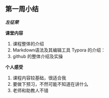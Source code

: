 ## 第一周小结

***左征荣***

**课堂内容**

1. 课程整体的介绍
2. Markdown语法及其编辑工具 Typora 的介绍：
3. github 的整体介绍及实操

**个人感受**

1. 课程内容较基础，很适合我
2. 要做下预习，不然可能不知道在讲什么
3. 老师和助教人不错